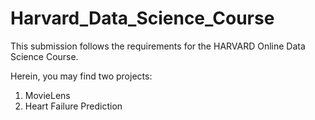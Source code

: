 # Harvard_Data_Science_Course

This submission follows the requirements for the HARVARD Online Data Science Course.

Herein, you may find two projects:
1. MovieLens
2. Heart Failure Prediction
